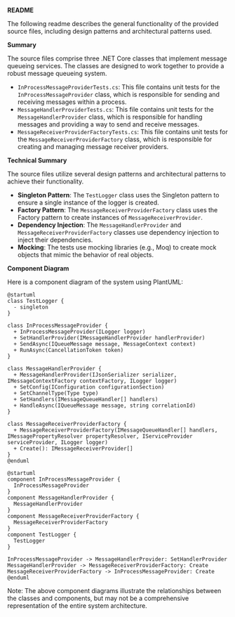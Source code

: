 **README**

The following readme describes the general functionality of the provided source files, including design patterns and architectural patterns used.

**Summary**

The source files comprise three .NET Core classes that implement message queueing services. The classes are designed to work together to provide a robust message queueing system.

- `InProcessMessageProviderTests.cs`: This file contains unit tests for the `InProcessMessageProvider` class, which is responsible for sending and receiving messages within a process.
- `MessageHandlerProviderTests.cs`: This file contains unit tests for the `MessageHandlerProvider` class, which is responsible for handling messages and providing a way to send and receive messages.
- `MessageReceiverProviderFactoryTests.cs`: This file contains unit tests for the `MessageReceiverProviderFactory` class, which is responsible for creating and managing message receiver providers.

**Technical Summary**

The source files utilize several design patterns and architectural patterns to achieve their functionality.

- **Singleton Pattern**: The `TestLogger` class uses the Singleton pattern to ensure a single instance of the logger is created.
- **Factory Pattern**: The `MessageReceiverProviderFactory` class uses the Factory pattern to create instances of `MessageReceiverProvider`.
- **Dependency Injection**: The `MessageHandlerProvider` and `MessageReceiverProviderFactory` classes use dependency injection to inject their dependencies.
- **Mocking**: The tests use mocking libraries (e.g., Moq) to create mock objects that mimic the behavior of real objects.

**Component Diagram**

Here is a component diagram of the system using PlantUML:

```plantuml
@startuml
class TestLogger {
  - singleton
}

class InProcessMessageProvider {
  + InProcessMessageProvider(ILogger logger)
  + SetHandlerProvider(IMessageHandlerProvider handlerProvider)
  + SendAsync(IQueueMessage message, MessageContext context)
  + RunAsync(CancellationToken token)
}

class MessageHandlerProvider {
  + MessageHandlerProvider(IJsonSerializer serializer, IMessageContextFactory contextFactory, ILogger logger)
  + SetConfig(IConfiguration configurationSection)
  + SetChannelType(Type type)
  + SetHandlers(IMessageQueueHandler[] handlers)
  + HandleAsync(IQueueMessage message, string correlationId)
}

class MessageReceiverProviderFactory {
  + MessageReceiverProviderFactory(IMessageQueueHandler[] handlers, IMessagePropertyResolver propertyResolver, IServiceProvider serviceProvider, ILogger logger)
  + Create(): IMessageReceiverProvider[]
}
@enduml
```

```plantuml
@startuml
component InProcessMessageProvider {
  InProcessMessageProvider
}
component MessageHandlerProvider {
  MessageHandlerProvider
}
component MessageReceiverProviderFactory {
  MessageReceiverProviderFactory
}
component TestLogger {
  TestLogger
}

InProcessMessageProvider -> MessageHandlerProvider: SetHandlerProvider
MessageHandlerProvider -> MessageReceiverProviderFactory: Create
MessageReceiverProviderFactory -> InProcessMessageProvider: Create
@enduml
```

Note: The above component diagrams illustrate the relationships between the classes and components, but may not be a comprehensive representation of the entire system architecture.